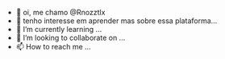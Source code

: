 - 👋 oi, me chamo @Rnozztlx
- 👀 tenho interesse em aprender mas sobre essa plataforma...
- 🌱 I’m currently learning ...
- 💞️ I’m looking to collaborate on ...
- 📫 How to reach me ...

<!---
Rnozztlx/Rnozztlx is a ✨ special ✨ repository because its `README.md` (this file) appears on your GitHub profile.
You can click the Preview link to take a look at your changes.
--->
